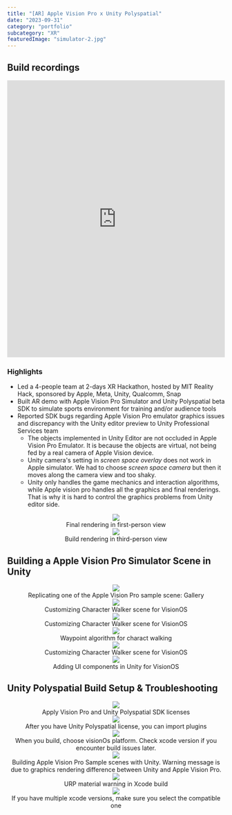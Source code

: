 ```yaml
---
title: "[AR] Apple Vision Pro x Unity Polyspatial"
date: "2023-09-31"
category: "portfolio"
subcategory: "XR"
featuredImage: "simulator-2.jpg"
---
```


## Build recordings
<iframe width="100%" height="640" src="https://www.youtube.com/embed/wbmUbkq4enc?si=1ZJIUhVAieRveS4W" title="YouTube video player" frameborder="0" allow="accelerometer; autoplay; clipboard-write; encrypted-media; gyroscope; picture-in-picture; web-share" allowfullscreen></iframe>

### Highlights
- Led a 4-people team at 2-days XR Hackathon, hosted by MIT Reality Hack, sponsored by Apple, Meta, Unity, Qualcomm, Snap
- Built AR demo with Apple Vision Pro Simulator and Unity Polyspatial beta SDK to simulate sports environment for training and/or audience tools 
- Reported SDK bugs regarding Apple Vision Pro emulator graphics issues and discrepancy with the Unity editor preview to Unity Professional Services team
  - The objects implemented in Unity Editor are not occluded in Apple Vision Pro Emulator. It is because the objects are virtual, not being fed by a real camera of Apple Vision device.
  - Unity camera's setting in *screen space overlay* does not work in Apple simulator. We had to choose *screen space camera* but then it moves along the camera view and too shaky.
  - Unity only handles the game mechanics and interaction algorithms, while Apple vision pro handles all the graphics and final renderings. That is why it is hard to control the graphics problems from Unity editor side. 


<figure style="display: block; margin: 0 auto; text-align: center">
<img src="simulator-2.jpg">
<figcaption>Final rendering in first-person view</figcaption>
</figure>

<figure style="display: block; margin: 0 auto; text-align: center">
<img src="simulator-1.jpg">
<figcaption>Build rendering in third-person view</figcaption>
</figure>

## Building a Apple Vision Pro Simulator Scene in Unity

<figure style="display: block; margin: 0 auto; text-align: center">
<img src="unity-10.jpg">
<figcaption>Replicating one of the Apple Vision Pro sample scene: Gallery</figcaption>
</figure>

<figure style="display: block; margin: 0 auto; text-align: center">
<img src="unity-11.jpg">
<figcaption>Customizing Character Walker scene for VisionOS</figcaption>
</figure>

<figure style="display: block; margin: 0 auto; text-align: center">
<img src="unity-7.png">
<figcaption>Customizing Character Walker scene for VisionOS</figcaption>
</figure>


<figure style="display: block; margin: 0 auto; text-align: center">
<img src="unity-6.png">
<figcaption>Waypoint algorithm for charact walking</figcaption>
</figure>


<figure style="display: block; margin: 0 auto; text-align: center">
<img src="unity-7.png">
<figcaption>Customizing Character Walker scene for VisionOS</figcaption>
</figure>

<figure style="display: block; margin: 0 auto; text-align: center">
<img src="unity-5.png">
<figcaption>Adding UI components in Unity for VisionOS</figcaption>
</figure>


## Unity Polyspatial Build Setup & Troubleshooting

<figure style="display: block; margin: 0 auto; text-align: center">
<img src="unity-2.jpg">
<figcaption>Apply Vision Pro and Unity Polyspatial SDK licenses</figcaption>
</figure>

<figure style="display: block; margin: 0 auto; text-align: center">
<img src="unity-0.jpg">
<figcaption>After you have Unity Polyspatial license, you can import plugins</figcaption>
</figure>

<figure style="display: block; margin: 0 auto; text-align: center">
<img src="unity-1.jpg">
<figcaption>When you build, choose visionOs platform. Check xcode version if you encounter build issues later.</figcaption>
</figure>

<figure style="display: block; margin: 0 auto; text-align: center">
<img src="unity-3.jpg">
<figcaption>Building Apple Vision Pro Sample scenes with Unity. Warning message is due to graphics rendering difference between Unity and Apple Vision Pro.</figcaption>
</figure>

<figure style="display: block; margin: 0 auto; text-align: center">
<img src="unity-4.png">
<figcaption>URP material warning in Xcode build</figcaption>
</figure>


<figure style="display: block; margin: 0 auto; text-align: center">
<img src="xcode-2.jpg">
<figcaption>If you have multiple xcode versions, make sure you select the compatible one</figcaption>
</figure>
